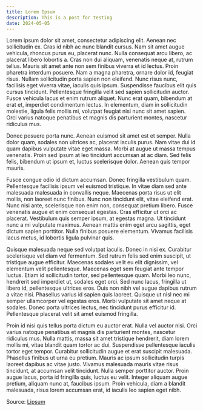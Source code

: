 ```yaml
---
title: Lorem Ipsum
description: This is a post for testing
date: 2024-05-05
---
```

Lorem ipsum dolor sit amet, consectetur adipiscing elit. Aenean nec sollicitudin ex. Cras id nibh ac nunc blandit cursus. Nam sit amet augue vehicula, rhoncus purus eu, placerat nunc. Nulla consequat arcu libero, ac placerat libero lobortis a. Cras non dui aliquam, venenatis neque at, rutrum tellus. Mauris sit amet ante non sem finibus viverra et id lectus. Proin pharetra interdum posuere. Nam a magna pharetra, ornare dolor id, feugiat risus. Nullam sollicitudin porta sapien non eleifend. Nunc risus nunc, facilisis eget viverra vitae, iaculis quis ipsum. Suspendisse faucibus elit quis cursus tincidunt. Pellentesque fringilla velit sed sapien sollicitudin auctor. Fusce vehicula lacus et enim rutrum aliquet. Nunc erat quam, bibendum at erat et, imperdiet condimentum lectus. In elementum, diam in sollicitudin molestie, ligula felis mollis mi, volutpat feugiat nisi nunc sit amet sapien. Orci varius natoque penatibus et magnis dis parturient montes, nascetur ridiculus mus.

Donec posuere porta nunc. Aenean euismod sit amet est et semper. Nulla dolor quam, sodales non ultrices ac, placerat iaculis purus. Nam vitae dui id quam dapibus vulputate vitae eget massa. Morbi at augue ut massa tempus venenatis. Proin sed ipsum at leo tincidunt accumsan at ac diam. Sed felis felis, bibendum ut ipsum et, luctus scelerisque dolor. Aenean quis tempor mauris.

Fusce congue odio id dictum accumsan. Donec fringilla vestibulum quam. Pellentesque facilisis ipsum vel euismod tristique. In vitae diam sed ante malesuada malesuada in convallis neque. Maecenas porta risus ut elit mollis, non laoreet nunc finibus. Nunc non tincidunt elit, vitae eleifend erat. Nunc nisi ante, scelerisque non enim non, consequat pretium libero. Fusce venenatis augue et enim consequat egestas. Cras efficitur ut orci ac placerat. Vestibulum quis semper ipsum, at egestas magna. Ut tincidunt nunc a mi vulputate maximus. Aenean mattis enim eget arcu sagittis, eget dictum sapien porttitor. Nulla finibus posuere elementum. Vivamus facilisis lacus metus, id lobortis ligula pulvinar quis.

Quisque malesuada neque sed volutpat iaculis. Donec in nisi ex. Curabitur scelerisque vel diam vel fermentum. Sed rutrum felis sed enim suscipit, ut tristique augue efficitur. Maecenas sodales velit eu elit dignissim, vel elementum velit pellentesque. Maecenas eget sem feugiat ante tempor luctus. Etiam id sollicitudin tortor, sed pellentesque quam. Morbi leo nunc, hendrerit sed imperdiet ut, sodales eget orci. Sed nunc lacus, fringilla ut libero id, pellentesque ultrices eros. Duis non nibh vel augue dapibus rutrum a vitae nisi. Phasellus varius id sapien quis laoreet. Quisque ut nisl nec mi semper ullamcorper vel egestas eros. Morbi vulputate sit amet neque at sodales. Donec porta ultrices lectus, nec tincidunt purus efficitur id. Pellentesque placerat velit sit amet euismod fringilla.

Proin id nisi quis tellus porta dictum eu auctor erat. Nulla vel auctor nisi. Orci varius natoque penatibus et magnis dis parturient montes, nascetur ridiculus mus. Nulla mattis, massa sit amet tristique hendrerit, diam lorem mollis mi, vitae blandit quam tortor ac dui. Suspendisse pellentesque iaculis tortor eget tempor. Curabitur sollicitudin augue et erat suscipit malesuada. Phasellus finibus ut urna eu pretium. Mauris ac ipsum sollicitudin turpis laoreet dapibus ac vitae justo. Vivamus malesuada mauris vitae risus tincidunt, at accumsan velit tincidunt. Nulla semper porttitor auctor. Proin augue lacus, porta id fringilla quis, luctus eu velit. Integer aliquam augue pretium, aliquam nunc at, faucibus ipsum. Proin vehicula, diam a blandit malesuada, risus lorem accumsan erat, id iaculis leo sapien eget nibh.

Source: [Lipsum](https://www.lipsum.com)
